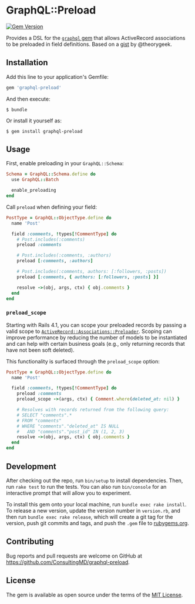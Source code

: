 # GraphQL::Preload

[![Gem Version](https://badge.fury.io/rb/graphql-preload.svg)](https://rubygems.org/gems/graphql-preload)

Provides a DSL for the [`graphql` gem](https://github.com/rmosolgo/graphql-ruby) that allows ActiveRecord associations to be preloaded in field definitions. Based on a [gist](https://gist.github.com/theorygeek/a1a59a2bf9c59e4b3706ac68d12c8434) by @theorygeek.

## Installation

Add this line to your application's Gemfile:

```ruby
gem 'graphql-preload'
```

And then execute:

    $ bundle

Or install it yourself as:

    $ gem install graphql-preload

## Usage

First, enable preloading in your `GraphQL::Schema`:

```ruby
Schema = GraphQL::Schema.define do
  use GraphQL::Batch

  enable_preloading
end
```

Call `preload` when defining your field:

```ruby
PostType = GraphQL::ObjectType.define do
  name 'Post'

  field :comments, !types[!CommentType] do
    # Post.includes(:comments)
    preload :comments

    # Post.includes(:comments, :authors)
    preload [:comments, :authors]

    # Post.includes(:comments, authors: [:followers, :posts])
    preload [:comments, { authors: [:followers, :posts] }]

    resolve ->(obj, args, ctx) { obj.comments }
  end
end
```

### `preload_scope`
Starting with Rails 4.1, you can scope your preloaded records by passing a valid scope to [`ActiveRecord::Associations::Preloader`](https://apidock.com/rails/v4.1.8/ActiveRecord/Associations/Preloader/preload). Scoping can improve performance by reducing the number of models to be instantiated and can help with certain business goals (e.g., only returning records that have not been soft deleted).

This functionality is surfaced through the `preload_scope` option:

```ruby
PostType = GraphQL::ObjectType.define do
  name 'Post'

  field :comments, !types[!CommentType] do
    preload :comments
    preload_scope ->(args, ctx) { Comment.where(deleted_at: nil) }

    # Resolves with records returned from the following query:
    # SELECT "comments".*
    # FROM "comments"
    # WHERE "comments"."deleted_at" IS NULL
    #   AND "comments"."post_id" IN (1, 2, 3)
    resolve ->(obj, args, ctx) { obj.comments }
  end
end
```

## Development

After checking out the repo, run `bin/setup` to install dependencies. Then, run `rake test` to run the tests. You can also run `bin/console` for an interactive prompt that will allow you to experiment.

To install this gem onto your local machine, run `bundle exec rake install`. To release a new version, update the version number in `version.rb`, and then run `bundle exec rake release`, which will create a git tag for the version, push git commits and tags, and push the `.gem` file to [rubygems.org](https://rubygems.org).

## Contributing

Bug reports and pull requests are welcome on GitHub at https://github.com/ConsultingMD/graphql-preload.

## License

The gem is available as open source under the terms of the [MIT License](http://opensource.org/licenses/MIT).
